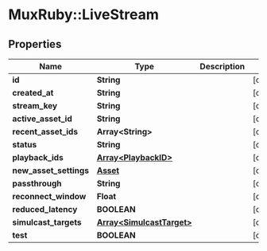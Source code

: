 # MuxRuby::LiveStream

## Properties
Name | Type | Description | Notes
------------ | ------------- | ------------- | -------------
**id** | **String** |  | [optional] 
**created_at** | **String** |  | [optional] 
**stream_key** | **String** |  | [optional] 
**active_asset_id** | **String** |  | [optional] 
**recent_asset_ids** | **Array&lt;String&gt;** |  | [optional] 
**status** | **String** |  | [optional] 
**playback_ids** | [**Array&lt;PlaybackID&gt;**](PlaybackID.md) |  | [optional] 
**new_asset_settings** | [**Asset**](Asset.md) |  | [optional] 
**passthrough** | **String** |  | [optional] 
**reconnect_window** | **Float** |  | [optional] 
**reduced_latency** | **BOOLEAN** |  | [optional] 
**simulcast_targets** | [**Array&lt;SimulcastTarget&gt;**](SimulcastTarget.md) |  | [optional] 
**test** | **BOOLEAN** |  | [optional] 


